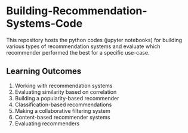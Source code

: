 # Building-Recommendation-Systems-Code
This repository hosts the python codes (jupyter notebooks) for building various types of recommendation systems and  evaluate which recommender performed the best for a specific use-case. 

## Learning Outcomes 
1. Working with recommendation systems
2. Evaluating similarity based on correlation
3. Building a popularity-based recommender
4. Classification-based recommendations
5. Making a collaborative filtering system
6. Content-based recommender systems
7. Evaluating recommenders
